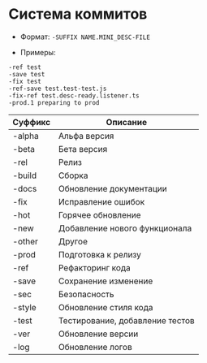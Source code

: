 # Система коммитов

- Формат: `-SUFFIX NAME.MINI_DESC-FILE`

- Примеры:
```
-ref test
-save test
-fix test
-ref-save test.test-test.js
-fix-ref test.desc-ready.listener.ts
-prod.1 preparing to prod
```

| Суффикс | Описание                           |
| ------- | ---------------------------------- |
| -alpha  | Альфа версия                       |
| -beta   | Бета версия                        |
| -rel    | Релиз                              |
| -build  | Сборка                             |
| -docs   | Обновление документации            |
| -fix    | Исправление ошибок                 |
| -hot    | Горячее обновление                 |
| -new    | Добавление нового функционала      |
| -other  | Другое                             |
| -prod   | Подготовка к релизу                |
| -ref    | Рефакторинг кода                   |
| -save   | Сохранение изменение               |
| -sec    | Безопасность                       |
| -style  | Обновление стиля кода              |
| -test   | Тестирование, добавление тестов    |
| -ver    | Обновление версии                  |
| -log    | Обновление логов                   |